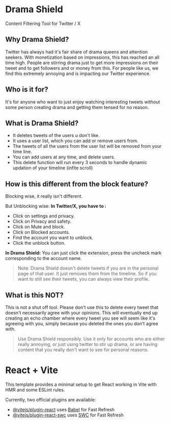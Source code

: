 # Drama Shield

Content Filtering Tool for Twitter / X

## Why Drama Shield?

Twitter has always had it's fair share of drama queens and attention seekers. With monetization based on impressions, this has reached an all time high. People are stirring drama just to get more impressions on their tweet and to get followers and or money from this. For people like us, we find this extremely annoying and is impacting our Twitter experience.

## Who is it for?

It's for anyone who want to just enjoy watching interesting tweets without some person creating drama and getting them tensed for no reason.

## What is Drama Shield?

- It deletes tweets of the users u don't like.
- It uses a user list, which you can add or remove users from.
- The tweets of all the users from the user list will be removed from your time line.
- You can add users at any time, and delete users.
- This delete function will run every 3 seconds to handle dynamic updation of your timeline (infite scroll)

## How is this different from the block feature?

Blocking wise, it really isn't different.

But Unblocking wise:
**In Twitter/X, you have to :**

- Click on settings and privacy.
- Click on Privacy and safety.
- Click on Mute and block.
- Click on Blocked accounts.
- Find the account you want to unblock.
- Click the unblock button.

**In Drama Shield:**
You can just click the extension, press the uncheck mark corresponding to the account name.

> Note: Drama Shield doesn't delete tweets if you are in the personal page of that user. It just removes them from the timeline. So if you want to still see their tweets, you can always view their profile.

## What is this NOT?

This is not a shut off tool.
Please don't use this to delete every tweet that doesn't necessarily agree with your opinions. This will eventually end up creating an echo chamber where every tweet you see will seem like it's agreeing with you, simply because you deleted the ones you don't agree with.

> Use Drama Shield responsibly. Use it only for accounts who are either really annoying, or just using twitter to stir up drama, or are having content that you really don't want to see for personal reasons.

# React + Vite

This template provides a minimal setup to get React working in Vite with HMR and some ESLint rules.

Currently, two official plugins are available:

- [@vitejs/plugin-react](https://github.com/vitejs/vite-plugin-react/blob/main/packages/plugin-react/README.md) uses [Babel](https://babeljs.io/) for Fast Refresh
- [@vitejs/plugin-react-swc](https://github.com/vitejs/vite-plugin-react-swc) uses [SWC](https://swc.rs/) for Fast Refresh
